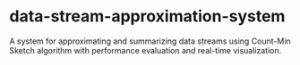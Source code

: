 # data-stream-approximation-system
A system for approximating and summarizing data streams using Count-Min Sketch algorithm with performance evaluation and real-time visualization.
